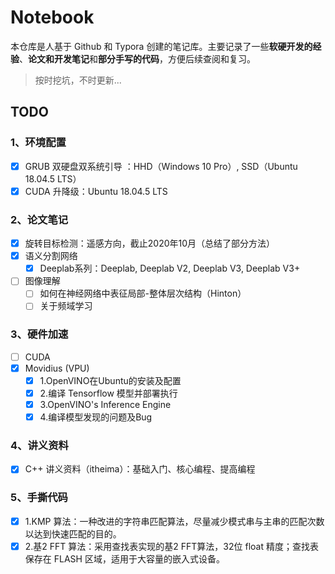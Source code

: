 # Notebook

本仓库是人基于 Github 和 Typora 创建的笔记库。主要记录了一些**软硬开发的经验**、**论文和开发笔记**和**部分手写的代码**，方便后续查阅和复习。

> 按时挖坑，不时更新...



## TODO

### 1、环境配置

* [x] GRUB 双硬盘双系统引导 ：HHD（Windows 10 Pro）, SSD（Ubuntu 18.04.5 LTS）
* [x] CUDA 升降级：Ubuntu 18.04.5 LTS

### 2、论文笔记

* [x] 旋转目标检测：遥感方向，截止2020年10月（总结了部分方法）
* [x] 语义分割网络
  * [x] Deeplab系列：Deeplab, Deeplab V2, Deeplab V3, Deeplab V3+
* [ ] 图像理解
  * [ ]  如何在神经网络中表征局部-整体层次结构（Hinton）
  * [ ] 关于频域学习

### 3、硬件加速

- [ ] CUDA
- [x] Movidius (VPU)
  - [x] 1.OpenVINO在Ubuntu的安装及配置
  - [x] 2.编译 Tensorflow 模型并部署执行
  - [x] 3.OpenVINO's Inference Engine
  - [x] 4.编译模型发现的问题及Bug

### 4、讲义资料

- [x] C++ 讲义资料（itheima）：基础入门、核心编程、提高编程

### 5、手撕代码

- [x] 1.KMP 算法：一种改进的字符串匹配算法，尽量减少模式串与主串的匹配次数以达到快速匹配的目的。
- [x] 2.基2 FFT 算法：采用查找表实现的基2 FFT算法，32位 float 精度；查找表保存在 FLASH 区域，适用于大容量的嵌入式设备。